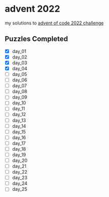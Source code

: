 # advent 2022

my solutions to [advent of code 2022 challenge](https://adventofcode.com/2022)

## Puzzles Completed

- [x] day_01
- [x] day_02
- [x] day_03
- [x] day_04
- [ ] day_05
- [ ] day_06
- [ ] day_07
- [ ] day_08
- [ ] day_09
- [ ] day_10
- [ ] day_11
- [ ] day_12
- [ ] day_13
- [ ] day_14
- [ ] day_15
- [ ] day_16
- [ ] day_17
- [ ] day_18
- [ ] day_19
- [ ] day_20
- [ ] day_21
- [ ] day_22
- [ ] day_23
- [ ] day_24
- [ ] day_25
